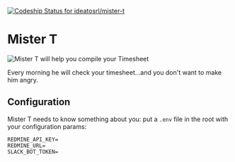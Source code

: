 [ ![Codeship Status for ideatosrl/mister-t](https://app.codeship.com/projects/5ae1f3f0-f0c0-0135-7fa9-7e8b0b698c0d/status?branch=dev)](https://app.codeship.com/projects/271270)

Mister T
========

![Mister T will help you compile your Timesheet][mister-t]

[mister-t]: https://bestofthe80s.files.wordpress.com/2011/11/mr-t-real_2.jpg

Every morning he will check your timesheet...and you don't want to make him angry.

Configuration
-------------

Mister T needs to know something about you: put a `.env` file in the root with your configuration params:

```
REDMINE_API_KEY=
REDMINE_URL=
SLACK_BOT_TOKEN=
```